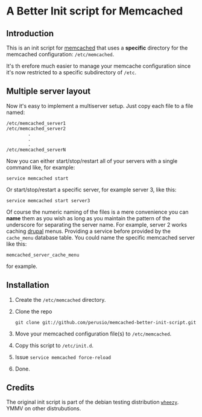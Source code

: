 # A Better Init script for Memcached

## Introduction

This is an init script for [memcached](http://www.memcached.org/) that uses a **specific**
directory for the memcached configuration: `/etc/memcached`.

It's th erefore much easier to manage your memcache configuration since
it's now restricted to a specific subdirectory of `/etc`. 

## Multiple server layout

Now it's easy to implement a multiserver setup. Just copy each file to
a file named:
    
    /etc/memcached_server1
    /etc/memcached_server2
            .
            .
            .
    /etc/memcached_serverN
   
Now you can either start/stop/restart all of your servers with a
single command like, for example:

    service memcached start 

Or start/stop/restart a specific server, for example server 3, like
this:

    service memcached start server3

Of course the numeric naming of the files is a mere convenience you
can **name** them as you wish as long as you maintain the pattern of
the underscore for separating the server name. For example, server 2
works caching [drupal](http://drupal.org) menus. Providing a service
before provided by the `cache_menu` database table. You could name the
specific memcached server like this:

    memcached_server_cache_menu

for example.

## Installation

 1. Create the `/etc/memcached` directory.
 
 2. Clone the repo 
    
        git clone git://github.com/perusio/memcached-better-init-script.git
        
 3. Move your memcached configuration file(s) to `/etc/memcached`. 
 
 4. Copy this script to `/etc/init.d`.
 
 5. Issue `service memcached force-reload`
 
 6. Done.

## Credits

The original init script is part of the debian testing distribution
[`wheezy`](http://packages.debian.org/wheezy/memcached). YMMV on other distrubutions.
